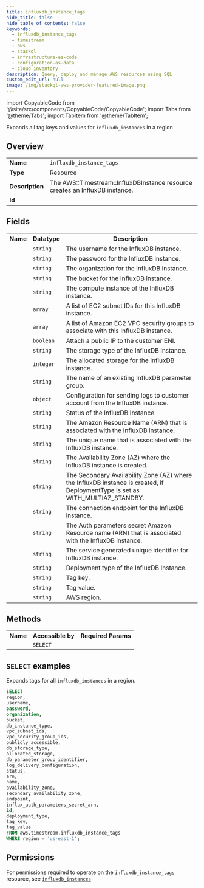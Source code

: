 ```yaml
---
title: influxdb_instance_tags
hide_title: false
hide_table_of_contents: false
keywords:
  - influxdb_instance_tags
  - timestream
  - aws
  - stackql
  - infrastructure-as-code
  - configuration-as-data
  - cloud inventory
description: Query, deploy and manage AWS resources using SQL
custom_edit_url: null
image: /img/stackql-aws-provider-featured-image.png
---
```


import CopyableCode from '@site/src/components/CopyableCode/CopyableCode';
import Tabs from '@theme/Tabs';
import TabItem from '@theme/TabItem';

Expands all tag keys and values for <code>influxdb_instances</code> in a region

## Overview
<table>
<tbody>
<tr><td><b>Name</b></td><td><code>influxdb_instance_tags</code></td></tr>
<tr><td><b>Type</b></td><td>Resource</td></tr>
<tr><td><b>Description</b></td><td>The AWS::Timestream::InfluxDBInstance resource creates an InfluxDB instance.</td></tr>
<tr><td><b>Id</b></td><td><CopyableCode code="aws.timestream.influxdb_instance_tags" /></td></tr>
</tbody>
</table>

## Fields
<table>
<tbody>
<tr><th>Name</th><th>Datatype</th><th>Description</th></tr><tr><td><CopyableCode code="username" /></td><td><code>string</code></td><td>The username for the InfluxDB instance.</td></tr>
<tr><td><CopyableCode code="password" /></td><td><code>string</code></td><td>The password for the InfluxDB instance.</td></tr>
<tr><td><CopyableCode code="organization" /></td><td><code>string</code></td><td>The organization for the InfluxDB instance.</td></tr>
<tr><td><CopyableCode code="bucket" /></td><td><code>string</code></td><td>The bucket for the InfluxDB instance.</td></tr>
<tr><td><CopyableCode code="db_instance_type" /></td><td><code>string</code></td><td>The compute instance of the InfluxDB instance.</td></tr>
<tr><td><CopyableCode code="vpc_subnet_ids" /></td><td><code>array</code></td><td>A list of EC2 subnet IDs for this InfluxDB instance.</td></tr>
<tr><td><CopyableCode code="vpc_security_group_ids" /></td><td><code>array</code></td><td>A list of Amazon EC2 VPC security groups to associate with this InfluxDB instance.</td></tr>
<tr><td><CopyableCode code="publicly_accessible" /></td><td><code>boolean</code></td><td>Attach a public IP to the customer ENI.</td></tr>
<tr><td><CopyableCode code="db_storage_type" /></td><td><code>string</code></td><td>The storage type of the InfluxDB instance.</td></tr>
<tr><td><CopyableCode code="allocated_storage" /></td><td><code>integer</code></td><td>The allocated storage for the InfluxDB instance.</td></tr>
<tr><td><CopyableCode code="db_parameter_group_identifier" /></td><td><code>string</code></td><td>The name of an existing InfluxDB parameter group.</td></tr>
<tr><td><CopyableCode code="log_delivery_configuration" /></td><td><code>object</code></td><td>Configuration for sending logs to customer account from the InfluxDB instance.</td></tr>
<tr><td><CopyableCode code="status" /></td><td><code>string</code></td><td>Status of the InfluxDB Instance.</td></tr>
<tr><td><CopyableCode code="arn" /></td><td><code>string</code></td><td>The Amazon Resource Name (ARN) that is associated with the InfluxDB instance.</td></tr>
<tr><td><CopyableCode code="name" /></td><td><code>string</code></td><td>The unique name that is associated with the InfluxDB instance.</td></tr>
<tr><td><CopyableCode code="availability_zone" /></td><td><code>string</code></td><td>The Availability Zone (AZ) where the InfluxDB instance is created.</td></tr>
<tr><td><CopyableCode code="secondary_availability_zone" /></td><td><code>string</code></td><td>The Secondary Availability Zone (AZ) where the InfluxDB instance is created, if DeploymentType is set as WITH_MULTIAZ_STANDBY.</td></tr>
<tr><td><CopyableCode code="endpoint" /></td><td><code>string</code></td><td>The connection endpoint for the InfluxDB instance.</td></tr>
<tr><td><CopyableCode code="influx_auth_parameters_secret_arn" /></td><td><code>string</code></td><td>The Auth parameters secret Amazon Resource name (ARN) that is associated with the InfluxDB instance.</td></tr>
<tr><td><CopyableCode code="id" /></td><td><code>string</code></td><td>The service generated unique identifier for InfluxDB instance.</td></tr>
<tr><td><CopyableCode code="deployment_type" /></td><td><code>string</code></td><td>Deployment type of the InfluxDB Instance.</td></tr>
<tr><td><CopyableCode code="tag_key" /></td><td><code>string</code></td><td>Tag key.</td></tr>
<tr><td><CopyableCode code="tag_value" /></td><td><code>string</code></td><td>Tag value.</td></tr>
<tr><td><CopyableCode code="region" /></td><td><code>string</code></td><td>AWS region.</td></tr>
</tbody>
</table>

## Methods

<table>
<tbody>
  <tr>
    <th>Name</th>
    <th>Accessible by</th>
    <th>Required Params</th>
  </tr>
  <tr>
    <td><CopyableCode code="list_resources" /></td>
    <td><code>SELECT</code></td>
    <td><CopyableCode code="region" /></td>
  </tr>
</tbody>
</table>

## `SELECT` examples
Expands tags for all <code>influxdb_instances</code> in a region.
```sql
SELECT
region,
username,
password,
organization,
bucket,
db_instance_type,
vpc_subnet_ids,
vpc_security_group_ids,
publicly_accessible,
db_storage_type,
allocated_storage,
db_parameter_group_identifier,
log_delivery_configuration,
status,
arn,
name,
availability_zone,
secondary_availability_zone,
endpoint,
influx_auth_parameters_secret_arn,
id,
deployment_type,
tag_key,
tag_value
FROM aws.timestream.influxdb_instance_tags
WHERE region = 'us-east-1';
```


## Permissions

For permissions required to operate on the <code>influxdb_instance_tags</code> resource, see <a href="/services/timestream/influxdb_instances/#permissions"><code>influxdb_instances</code></a>

